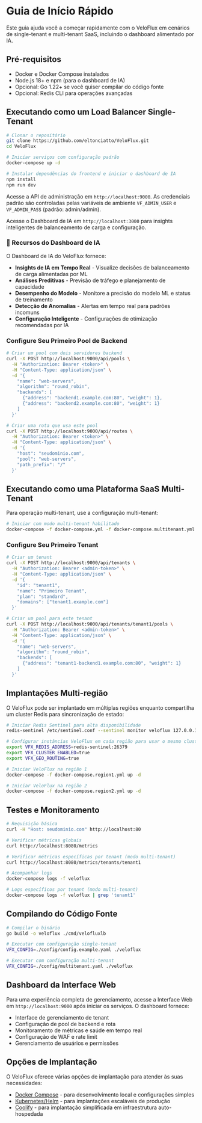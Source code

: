# Guia de Início Rápido

Este guia ajuda você a começar rapidamente com o VeloFlux em cenários de single-tenant e multi-tenant SaaS, incluindo o dashboard alimentado por IA.

## Pré-requisitos
- Docker e Docker Compose instalados
- Node.js 18+ e npm (para o dashboard de IA)
- Opcional: Go 1.22+ se você quiser compilar do código fonte
- Opcional: Redis CLI para operações avançadas

## Executando como um Load Balancer Single-Tenant

```bash
# Clonar o repositório
git clone https://github.com/eltonciatto/VeloFlux.git
cd VeloFlux

# Iniciar serviços com configuração padrão
docker-compose up -d

# Instalar dependências do frontend e iniciar o dashboard de IA
npm install
npm run dev
```

Acesse a API de administração em `http://localhost:9000`. As credenciais padrão são controladas pelas variáveis de ambiente `VF_ADMIN_USER` e `VF_ADMIN_PASS` (padrão: admin/admin).

Acesse o Dashboard de IA em `http://localhost:3000` para insights inteligentes de balanceamento de carga e configuração.

### 🤖 Recursos do Dashboard de IA

O Dashboard de IA do VeloFlux fornece:

- **Insights de IA em Tempo Real** - Visualize decisões de balanceamento de carga alimentadas por ML
- **Análises Preditivas** - Previsão de tráfego e planejamento de capacidade
- **Desempenho do Modelo** - Monitore a precisão do modelo ML e status de treinamento
- **Detecção de Anomalias** - Alertas em tempo real para padrões incomuns
- **Configuração Inteligente** - Configurações de otimização recomendadas por IA

### Configure Seu Primeiro Pool de Backend

```bash
# Criar um pool com dois servidores backend
curl -X POST http://localhost:9000/api/pools \
  -H "Authorization: Bearer <token>" \
  -H "Content-Type: application/json" \
  -d '{
    "name": "web-servers",
    "algorithm": "round_robin",
    "backends": [
      {"address": "backend1.example.com:80", "weight": 1},
      {"address": "backend2.example.com:80", "weight": 1}
    ]
  }'

# Criar uma rota que usa este pool
curl -X POST http://localhost:9000/api/routes \
  -H "Authorization: Bearer <token>" \
  -H "Content-Type: application/json" \
  -d '{
    "host": "seudominio.com",
    "pool": "web-servers",
    "path_prefix": "/"
  }'
```

## Executando como uma Plataforma SaaS Multi-Tenant

Para operação multi-tenant, use a configuração multi-tenant:

```bash
# Iniciar com modo multi-tenant habilitado
docker-compose -f docker-compose.yml -f docker-compose.multitenant.yml up -d
```

### Configure Seu Primeiro Tenant

```bash
# Criar um tenant
curl -X POST http://localhost:9000/api/tenants \
  -H "Authorization: Bearer <admin-token>" \
  -H "Content-Type: application/json" \
  -d '{
    "id": "tenant1",
    "name": "Primeiro Tenant",
    "plan": "standard",
    "domains": ["tenant1.example.com"]
  }'

# Criar um pool para este tenant
curl -X POST http://localhost:9000/api/tenants/tenant1/pools \
  -H "Authorization: Bearer <admin-token>" \
  -H "Content-Type: application/json" \
  -d '{
    "name": "web-servers",
    "algorithm": "round_robin",
    "backends": [
      {"address": "tenant1-backend1.example.com:80", "weight": 1}
    ]
  }'
```

## Implantações Multi-região

O VeloFlux pode ser implantado em múltiplas regiões enquanto compartilha um cluster Redis para sincronização de estado:

```bash
# Iniciar Redis Sentinel para alta disponibilidade
redis-sentinel /etc/sentinel.conf --sentinel monitor veloflux 127.0.0.1 26379 2

# Configurar instâncias VeloFlux em cada região para usar o mesmo cluster Redis
export VFX_REDIS_ADDRESS=redis-sentinel:26379
export VFX_CLUSTER_ENABLED=true
export VFX_GEO_ROUTING=true

# Iniciar VeloFlux na região 1
docker-compose -f docker-compose.region1.yml up -d

# Iniciar VeloFlux na região 2
docker-compose -f docker-compose.region2.yml up -d
```

## Testes e Monitoramento

```bash
# Requisição básica
curl -H "Host: seudominio.com" http://localhost:80

# Verificar métricas globais
curl http://localhost:8080/metrics

# Verificar métricas específicas por tenant (modo multi-tenant)
curl http://localhost:8080/metrics/tenants/tenant1

# Acompanhar logs
docker-compose logs -f veloflux

# Logs específicos por tenant (modo multi-tenant)
docker-compose logs -f veloflux | grep 'tenant1'
```

## Compilando do Código Fonte

```bash
# Compilar o binário
go build -o veloflux ./cmd/velofluxlb

# Executar com configuração single-tenant
VFX_CONFIG=./config/config.example.yaml ./veloflux

# Executar com configuração multi-tenant
VFX_CONFIG=./config/multitenant.yaml ./veloflux
```

## Dashboard da Interface Web

Para uma experiência completa de gerenciamento, acesse a Interface Web em `http://localhost:9000` após iniciar os serviços. O dashboard fornece:

- Interface de gerenciamento de tenant
- Configuração de pool de backend e rota
- Monitoramento de métricas e saúde em tempo real
- Configuração de WAF e rate limit
- Gerenciamento de usuários e permissões

## Opções de Implantação

O VeloFlux oferece várias opções de implantação para atender às suas necessidades:

- [Docker Compose](deployment.md#docker-compose) - para desenvolvimento local e configurações simples
- [Kubernetes/Helm](deployment.md#kubernetes--helm) - para implantações escaláveis de produção
- [Coolify](coolify_deployment.md) - para implantação simplificada em infraestrutura auto-hospedada
